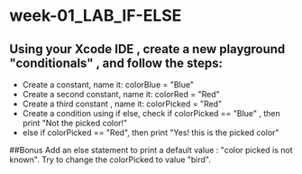 # week-01_LAB_IF-ELSE

## Using your Xcode IDE , create a new playground "conditionals" , and follow the steps:

- Create a  constant, name it: colorBlue = "Blue"
- Create a second constant, name it: colorRed = "Red"
- Create a third constant , name it: colorPicked = "Red"
- Create a condition using if else, check if colorPicked == "Blue" , then print "Not the picked color!"
- else if colorPicked == "Red", then print "Yes! this is the picked color"


##Bonus
Add an else statement to print a default value : "color picked is not known". Try to change the colorPicked to value "bird".
